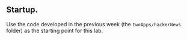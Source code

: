 ## Startup.

Use the code developed in the previous week (the `twoApps/hackerNews` folder) as the starting point for this lab.

[newsstory]: ./img/newsstory.png
